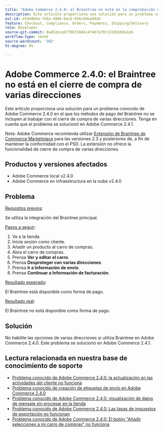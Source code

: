 ```yaml
---
title: "Adobe Commerce 2.4.0: el Braintree no está en la comprobación de varias direcciones"
description: Este artículo proporciona una solución para un problema conocido de Adobe Commerce 2.4.0 en el que los métodos de pago del Braintree no se incluyen al trabajar con el cierre de compra de varias direcciones. Tenga en cuenta que el problema se solucionó en Adobe Commerce 2.4.1.
exl-id: efde0bba-fd4a-490b-becb-856cb9ea58a5
feature: Checkout, Compliance, Orders, Payments, Shipping/Delivery
role: Developer
source-git-commit: 0ad52eceb776b71604c4f467a70c13191bb9a1eb
workflow-type: tm+mt
source-wordcount: '302'
ht-degree: 0%

---
```


# Adobe Commerce 2.4.0: el Braintree no está en el cierre de compra de varias direcciones

Este artículo proporciona una solución para un problema conocido de Adobe Commerce 2.4.0 en el que los métodos de pago del Braintree no se incluyen al trabajar con el cierre de compra de varias direcciones. Tenga en cuenta que el problema se solucionó en Adobe Commerce 2.4.1.

Nota: Adobe Commerce recomienda utilizar [Extensión de Braintree de Commerce Marketplace](https://marketplace.magento.com/paypal-module-braintree.html) para las versiones 2.3 y posteriores de, a fin de mantener la conformidad con el PSD. La extensión no ofrece la funcionalidad de cierre de compra de varias direcciones.

## Productos y versiones afectados

* Adobe Commerce local v2.4.0
* Adobe Commerce en infraestructura en la nube v2.4.0

## Problema

<u>Requisitos previos</u>:

Se utiliza la integración del Braintree principal.

<u>Pasos a seguir</u>:

1. Ve a la tienda.
1. Inicie sesión como cliente.
1. Añadir un producto al carro de compras.
1. Abra el carro de compras.
1. Prensa **Ver y editar el carro**.
1. Prensa **Desproteger con varias direcciones**.
1. Prensa **Ir a Información de envío**.
1. Prensa **Continuar a Información de facturación**.

<u>Resultado esperado</u>:

El Braintree está disponible como forma de pago.

<u>Resultado real</u>:

El Braintree no está disponible como forma de pago.

## Solución

No habilite las opciones de varias direcciones si utiliza Braintree en Adobe Commerce 2.4.0. Este problema se solucionó en Adobe Commerce 2.4.1.

## Lectura relacionada en nuestra base de conocimiento de soporte

* [Problema conocido de Adobe Commerce 2.4.0: la actualización en las actividades del cliente no funciona](/help/troubleshooting/miscellaneous/magento-2-4-0-refresh-on-customer-activities-does-not-work.md)
* [Problema conocido de creación de etiquetas de envío en Adobe Commerce 2.4.0](/help/troubleshooting/known-issues-patches-attached/shipping-labels-creation-known-issue-in-magento-2-4-0.md)
* [Problema conocido de Adobe Commerce 2.4.0: visualización de datos de mensaje sin procesar en la tienda](/help/troubleshooting/storefront/magento-2-4-0-issue-storefront-raw-message-data-display.md)
* [Problema conocido de Adobe Commerce 2.4.0: Las tasas de impuestos de exportación no funcionan](/help/troubleshooting/miscellaneous/magento-2-4-0-known-issue-export-tax-rates-does-not-work.md)
* [Problema conocido de Adobe Commerce 2.4.0: El botón &quot;Añadir selecciones a mi carro de compras&quot; no funciona](/help/troubleshooting/miscellaneous/magento-2-4-0-add-selections-to-my-cart-does-not-work.md)
